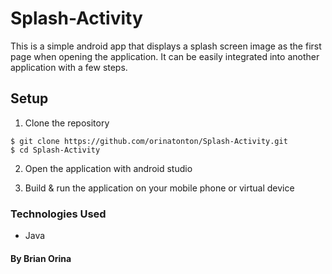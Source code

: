# Splash-Activity

This is a simple android app that displays a splash screen image as the first page when opening the application. It can be easily integrated into another application with a few steps.

## Setup

1. Clone the repository
``` shell
$ git clone https://github.com/orinatonton/Splash-Activity.git
$ cd Splash-Activity
```

2. Open the application with android studio

3. Build & run the application on your mobile phone or virtual device

### Technologies Used

* Java

#### By **Brian Orina**
